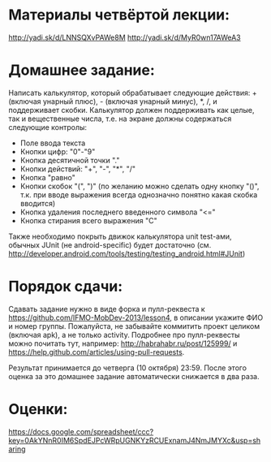 Материалы четвёртой лекции:
=======
http://yadi.sk/d/LNNSQXvPAWe8M
http://yadi.sk/d/MyR0wn17AWeA3

Домашнее задание:
=======
Написать калькулятор, который обрабатывает следующие действия: + (включая унарный плюс), - (включая унарный минус), *, /, и поддерживает скобки. Калькулятор должен поддерживать как целые, так и вещественные числа, т.е. на экране должны содержаться следующие контролы:
* Поле ввода текста
* Кнопки цифр: "0"-"9"
* Кнопка десятичной точки "."
* Кнопки действий: "+", "-", "*", "/"
* Кнопка "равно"
* Кнопки скобок "(", ")"  (по желанию можно сделать одну кнопку "()", т.к. при вводе выражения всегда однозначно понятно какая скобка вводится)
* Кнопка удаления последнего введенного символа "<="
* Кнопка стирания всего выражения "C"

Также необходимо покрыть движок калькулятора unit test-ами, обычных JUnit (не android-specific) будет достаточно (см. http://developer.android.com/tools/testing/testing_android.html#JUnit)

Порядок сдачи:
=======
Сдавать задание нужно в виде форка и пулл-реквеста к https://github.com/IFMO-MobDev-2013/lesson4, в описании укажите ФИО и номер группы.
Пожалуйста, не забывайте коммитить проект целиком (включая apk), а не только activity.
Подробнее про пулл-реквесты можно почитать тут, например: http://habrahabr.ru/post/125999/ и https://help.github.com/articles/using-pull-requests.

Результат принимается до четверга (10 октября) 23:59. После этого оценка за это домашнее задание автоматически снижается в два раза.

Оценки:
=======
https://docs.google.com/spreadsheet/ccc?key=0AkYNnR0IM6SpdEJPcWRpUGNKYzRCUExnamJ4NmJMYXc&usp=sharing

